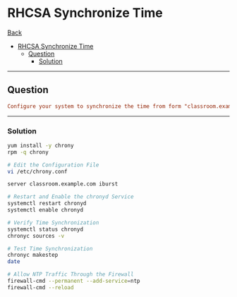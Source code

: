 # RHCSA Synchronize Time

[Back](../../index.md)

- [RHCSA Synchronize Time](#rhcsa-synchronize-time)
  - [Question](#question)
    - [Solution](#solution)

---

## Question

```conf
Configure your system to synchronize the time from form "classroom.example.com".
```

---

### Solution


```sh
yum install -y chrony
rpm -q chrony

# Edit the Configuration File
vi /etc/chrony.conf

server classroom.example.com iburst

# Restart and Enable the chronyd Service
systemctl restart chronyd
systemctl enable chronyd

# Verify Time Synchronization
systemctl status chronyd
chronyc sources -v

# Test Time Synchronization
chronyc makestep
date

# Allow NTP Traffic Through the Firewall
firewall-cmd --permanent --add-service=ntp
firewall-cmd --reload
```
